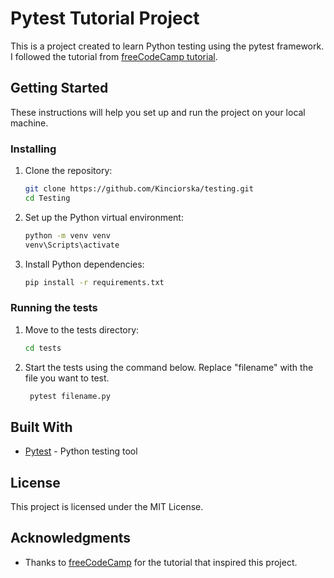 # Pytest Tutorial Project

This is a project created to learn Python testing using the pytest framework. I followed the tutorial from [freeCodeCamp tutorial](https://www.youtube.com/watch?v=cHYq1MRoyI0&t=1553s&ab_channel=freeCodeCamp.org).

## Getting Started

These instructions will help you set up and run the project on your local machine.

### Installing

1. Clone the repository:

    ```bash
    git clone https://github.com/Kinciorska/testing.git
    cd Testing
    ```

2. Set up the Python virtual environment:

    ```bash
    python -m venv venv
    venv\Scripts\activate
    ```

3. Install Python dependencies:

    ```bash
    pip install -r requirements.txt
    ```

### Running the tests

1. Move to the tests directory:

    ```bash
    cd tests
    ```
2. Start the tests using the command below. Replace "filename" with the file you want to test.

   ```bash
    pytest filename.py
   ```
## Built With

- [Pytest](https://docs.pytest.org/en/7.4.x/) - Python testing tool 

## License

This project is licensed under the MIT License.

## Acknowledgments

- Thanks to [freeCodeCamp](https://www.youtube.com/watch?v=cHYq1MRoyI0&t=1553s&ab_channel=freeCodeCamp.org) for the tutorial that inspired this project.